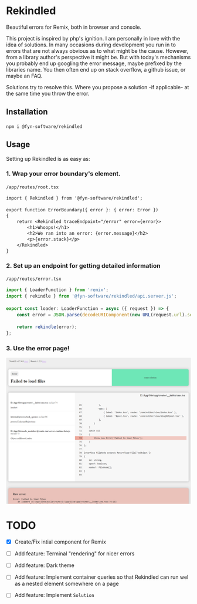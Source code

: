 # Rekindled
Beautiful errors for Remix, both in browser and console.

This project is inspired by php's ignition. 
I am personally in love with the idea of solutions. 
In many occasions during development you run in to errors that are not always obvious as to what might be the cause. 
However, from a library author's perspective it might be. But with today's mechanisms you probably end up googling the error message, maybe prefixed by the libraries name. 
You then often end up on stack overflow, a github issue, or maybe an FAQ.

Solutions try to resolve this. Where you propose a solution -if applicable- at the same time you throw the error. 

## Installation

`npm i @fyn-software/rekindled`



## Usage

Setting up Rekindled is as easy as: 

### 1. Wrap your error boundary's element.
`/app/routes/root.tsx`
```tsx
import { Rekindled } from '@fyn-software/rekindled';

export function ErrorBoundary({ error }: { error: Error })
{
    return <Rekindled traceEndpoint="/error" error={error}>
        <h1>Whoops!</h1>
        <h2>We ran into an error: {error.message}</h2>
        <p>{error.stack}</p>
    </Rekindled>
}
```

### 2. Set up an endpoint for getting detailed information

`/app/routes/error.tsx`

```ts
import { LoaderFunction } from 'remix';
import { rekindle } from '@fyn-software/rekindled/api.server.js';

export const loader: LoaderFunction = async ({ request }) => {
    const error = JSON.parse(decodeURIComponent(new URL(request.url).searchParams.get('error')!));

    return rekindle(error);
};
```

### 3. Use the error page!

![preview][1]



# TODO

- [x] Create/Fix intial component for Remix
- [ ] Add feature: Terminal "rendering" for nicer errors
- [ ] Add feature: Dark theme
- [ ] Add feature: Implement container queries so that Rekindled can run wel as a nested element somewhere on a page
- [ ] Add feature: Implement `Solution`



[1]: preview.png